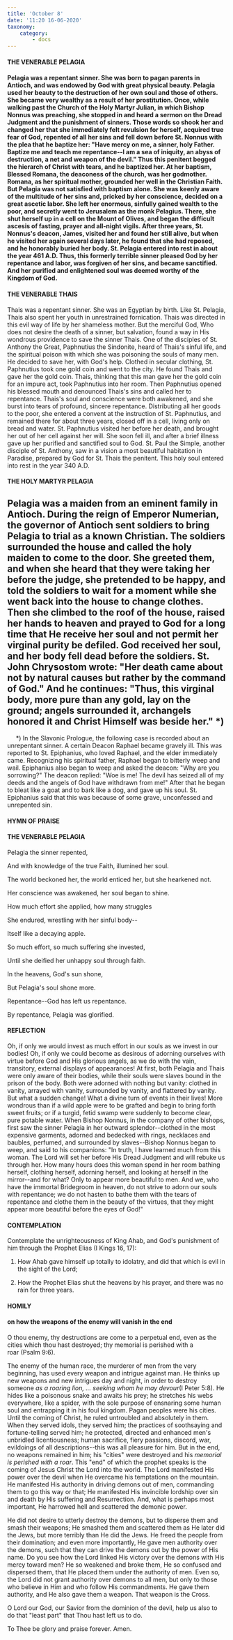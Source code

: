 ```yaml
---
title: 'October 8'
date: '11:20 16-06-2020'
taxonomy:
    category:
        - docs
---
```


#### THE VENERABLE PELAGIA

#### Pelagia was a repentant sinner. She was born to pagan parents in Antioch, and was endowed by God with great physical beauty. Pelagia used her beauty to the destruction of her own soul and those of others. She became very wealthy as a result of her prostitution. Once, while walking past the Church of the Holy Martyr Julian, in which Bishop Nonnus was preaching, she stopped in and heard a sermon on the Dread Judgment and the punishment of sinners. Those words so shook her and changed her that she immediately felt revulsion for herself, acquired true fear of God, repented of all her sins and fell down before St. Nonnus with the plea that he baptize her: "Have mercy on me, a sinner, holy Father. Baptize me and teach me repentance--I am a sea of iniquity, an abyss of destruction, a net and weapon of the devil." Thus this penitent begged the hierarch of Christ with tears, and he baptized her. At her baptism, Blessed Romana, the deaconess of the church, was her godmother. Romana, as her spiritual mother, grounded her well in the Christian Faith. But Pelagia was not satisfied with baptism alone. She was keenly aware of the multitude of her sins and, pricked by her conscience, decided on a great ascetic labor. She left her enormous, sinfully gained wealth to the poor, and secretly went to Jerusalem as the monk Pelagius. There, she shut herself up in a cell on the Mount of Olives, and began the difficult ascesis of fasting, prayer and all-night vigils. After three years, St. Nonnus's deacon, James, visited her and found her still alive, but when he visited her again several days later, he found that she had reposed, and he honorably buried her body. St. Pelagia entered into rest in about the year 461 A.D. Thus, this formerly terrible sinner pleased God by her repentance and labor, was forgiven of her sins, and became sanctified. And her purified and enlightened soul was deemed worthy of the Kingdom of God.

#### THE VENERABLE THAIS

Thais was a repentant sinner. She was an Egyptian by birth. Like St. Pelagia, Thais also spent her youth in unrestrained fornication. Thais was directed in this evil way of life by her shameless mother. But the merciful God, Who does not desire the death of a sinner, but salvation, found a way in His wondrous providence to save the sinner Thais. One of the disciples of St. Anthony the Great, Paphnutius the Sindonite, heard of Thais's sinful life, and the spiritual poison with which she was poisoning the souls of many men. He decided to save her, with God's help. Clothed in secular clothing, St. Paphnutius took one gold coin and went to the city. He found Thais and gave her the gold coin. Thais, thinking that this man gave her the gold coin for an impure act, took Paphnutius into her room. Then Paphnutius opened his blessed mouth and denounced Thais's sins and called her to repentance. Thais's soul and conscience were both awakened, and she burst into tears of profound, sincere repentance. Distributing all her goods to the poor, she entered a convent at the instruction of St. Paphnutius, and remained there for about three years, closed off in a cell, living only on bread and water. St. Paphnutius visited her before her death, and brought her out of her cell against her will. She soon fell ill, and after a brief illness gave up her purified and sanctified soul to God. St. Paul the Simple, another disciple of St. Anthony, saw in a vision a most beautiful habitation in Paradise, prepared by God for St. Thais the penitent. This holy soul entered into rest in the year 340 A.D.

#### THE HOLY MARTYR PELAGIA

Pelagia was a maiden from an eminent family in Antioch. During the reign of Emperor Numerian, the governor of Antioch sent soldiers to bring Pelagia to trial as a known Christian. The soldiers surrounded the house and called the holy maiden to come to the door. She greeted them, and when she heard that they were taking her before the judge, she pretended to be happy, and told the soldiers to wait for a moment while she went back into the house to change clothes. Then she climbed to the roof of the house, raised her hands to heaven and prayed to God for a long time that He receive her soul and not permit her virginal purity be defiled. God received her soul, and her body fell dead before the soldiers. St. John Chrysostom wrote: "Her death came about not by natural causes but rather by the command of God." And he continues: "Thus, this virginal body, more pure than any gold, lay on the ground; angels surrounded it, archangels honored it and Christ Himself was beside her." *)
--------------------
     *) In the Slavonic Prologue, the following case is recorded about an unrepentant sinner. A certain Deacon Raphael became gravely ill. This was reported to St. Epiphanius, who loved Raphael, and the elder immediately came. Recognizing his spiritual father, Raphael began to bitterly weep and wail. Epiphanius also began to weep and asked the deacon: "Why are you sorrowing?" The deacon replied: "Woe is me! The devil has seized all of my deeds and the angels of God have withdrawn from me!" After that he began to bleat like a goat and to bark like a dog, and gave up his soul. St. Epiphanius said that this was because of some grave, unconfessed and unrepented sin.



#### HYMN OF PRAISE
#### 

#### THE VENERABLE PELAGIA

Pelagia the sinner repented,


And with knowledge of the true Faith, illumined her soul.


The world beckoned her, the world enticed her, but she hearkened not.


Her conscience was awakened, her soul began to shine.


How much effort she applied, how many struggles


She endured, wrestling with her sinful body--


Itself like a decaying apple.


So much effort, so much suffering she invested,


Until she deified her unhappy soul through faith.


In the heavens, God's sun shone,


But Pelagia's soul shone more.


Repentance--God has left us repentance.


By repentance, Pelagia was glorified.


#### REFLECTION

Oh, if only we would invest as much effort in our souls as we invest in our bodies! Oh, if only we could become as desirous of adorning ourselves with virtue before God and His glorious angels, as we do with the vain, transitory, external displays of appearances! At first, both Pelagia and Thais were only aware of their bodies, while their souls were slaves bound in the prison of the body. Both were adorned with nothing but vanity: clothed in vanity, arrayed with vanity, surrounded by vanity, and flattered by vanity. But what a sudden change! What a divine turn of events in their lives! More wondrous than if a wild apple were to be grafted and begin to bring forth sweet fruits; or if a turgid, fetid swamp were suddenly to become clear, pure potable water. When Bishop Nonnus, in the company of other bishops, first saw the sinner Pelagia in her outward splendor--clothed in the most expensive garments, adorned and bedecked with rings, necklaces and baubles, perfumed, and surrounded by slaves--Bishop Nonnus began to weep, and said to his companions: "In truth, I have learned much from this woman. The Lord will set her before His Dread Judgment and will rebuke us through her. How many hours does this woman spend in her room bathing herself, clothing herself, adorning herself, and looking at herself in the mirror--and for what? Only to appear more beautiful to men. And we, who have the immortal Bridegroom in heaven, do not strive to adorn our souls with repentance; we do not hasten to bathe them with the tears of repentance and clothe them in the beauty of the virtues, that they might appear more beautiful before the eyes of God!"



#### CONTEMPLATION

Contemplate the unrighteousness of King Ahab, and God's punishment of him through the Prophet Elias (I Kings 16, 17):

1.  How Ahab gave himself up totally to idolatry, and did that which is evil in the sight of the Lord;

1.  How the Prophet Elias shut the heavens by his prayer, and there was no rain for three years.



#### HOMILY

#### on how the weapons of the enemy will vanish in the end

O thou enemy, thy destructions are come to a perpetual end, even as the cities which thou hast destroyed; thy memorial is perished with a roar (Psalm 9:6).

The enemy of the human race, the murderer of men from the very beginning, has used every weapon and intrigue against man. He thinks up new weapons and new intrigues day and night, in order to destroy someone *as a roaring lion, … seeking whom he may devour*(I Peter 5:8). He hides like a poisonous snake and awaits his prey; he stretches his webs everywhere, like a spider, with the sole purpose of ensnaring some human soul and entrapping it in his foul kingdom. Pagan peoples were his cities. Until the coming of Christ, he ruled untroubled and absolutely in them. When they served idols, they served him; the practices of soothsaying and fortune-telling served him; he protected, directed and enhanced men's unbridled licentiousness; human sacrifice, fiery passions, discord, war, evildoings of all descriptions--this was all pleasure for him. But in the end, no weapons remained in him; his "cities" were destroyed and his *memorial is perished with a roar*. This "end" of which the prophet speaks is the coming of Jesus Christ the Lord into the world. The Lord manifested His power over the devil when He overcame his temptations on the mountain. He manifested His authority in driving demons out of men, commanding them to go this way or that; He manifested His invincible lordship over sin and death by His suffering and Resurrection. And, what is perhaps most important, He harrowed hell and scattered the demonic power. 

He did not desire to utterly destroy the demons, but to disperse them and smash their weapons; He smashed them and scattered them as He later did the Jews, but more terribly than He did the Jews. He freed the people from their domination; and even more importantly, He gave men authority over the demons, such that they can drive the demons out by the power of His name. Do you see how the Lord linked His victory over the demons with His mercy toward men? He so weakened and broke them, He so confused and dispersed them, that He placed them under the authority of men. Even so, the Lord did not grant authority over demons to all men, but only to those who believe in Him and who follow His commandments. He gave them authority, and He also gave them a weapon. That weapon is the Cross.

O Lord our God, our Savior from the dominion of the devil, help us also to do that "least part" that Thou hast left us to do.

To Thee be glory and praise forever. Amen.
